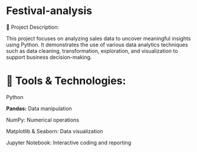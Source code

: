 # Festival-analysis

📁 Project Description:

This project focuses on analyzing sales data to uncover meaningful insights using Python. It demonstrates the use of various data analytics techniques such as data cleaning, transformation, exploration, and visualization to support business decision-making.

# 🧰 Tools & Technologies:

Python 

**Pandas:** Data manipulation

NumPy: Numerical operations

Matplotlib & Seaborn: Data visualization

Jupyter Notebook: Interactive coding and reporting
